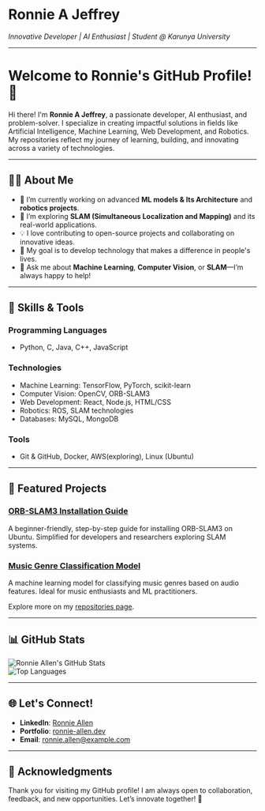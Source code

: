 
# **Ronnie A Jeffrey**  
*Innovative Developer | AI Enthusiast | Student @ Karunya University*

---
# Welcome to Ronnie's GitHub Profile! 👋

Hi there! I'm **Ronnie A Jeffrey**, a passionate developer, AI enthusiast, and problem-solver. I specialize in creating impactful solutions in fields like Artificial Intelligence, Machine Learning, Web Development, and Robotics. My repositories reflect my journey of learning, building, and innovating across a variety of technologies.

---

## 👨‍💻 About Me

- 🔭 I’m currently working on advanced **ML models & Its Architecture** and **robotics projects**.  
- 🌱 I’m exploring **SLAM (Simultaneous Localization and Mapping)** and its real-world applications.  
- 💡 I love contributing to open-source projects and collaborating on innovative ideas.  
- 🎯 My goal is to develop technology that makes a difference in people's lives.  
- 💬 Ask me about **Machine Learning**, **Computer Vision**, or **SLAM**—I’m always happy to help!  

---

## 🔧 Skills & Tools

### **Programming Languages**
- Python, C, Java, C++, JavaScript

### **Technologies**
- Machine Learning: TensorFlow, PyTorch, scikit-learn  
- Computer Vision: OpenCV, ORB-SLAM3  
- Web Development: React, Node.js, HTML/CSS  
- Robotics: ROS, SLAM technologies  
- Databases: MySQL, MongoDB  

### **Tools**
- Git & GitHub, Docker, AWS(exploring), Linux (Ubuntu)  

---

## 📌 Featured Projects

### **[ORB-SLAM3 Installation Guide](https://github.com/ronnie-allen/ORB-SLAM3-Installation-Guide-for-Beginners)**  
A beginner-friendly, step-by-step guide for installing ORB-SLAM3 on Ubuntu. Simplified for developers and researchers exploring SLAM systems.

### **[Music Genre Classification Model](https://github.com/ronnie-allen/Music_Genre_Model)**  
A machine learning model for classifying music genres based on audio features. Ideal for music enthusiasts and ML practitioners.


Explore more on my [repositories page](https://github.com/ronnie-allen?tab=repositories).  

---

## 📊 GitHub Stats

![Ronnie Allen's GitHub Stats](https://github-readme-stats.vercel.app/api?username=ronnie-allen&show_icons=true&hide_title=true&count_private=true&hide=prs)  
![Top Languages](https://github-readme-stats.vercel.app/api/top-langs/?username=ronnie-allen&layout=compact)

---

## 🌐 Let's Connect!

- **LinkedIn**: [Ronnie Allen](https://www.linkedin.com/in/ronnie-allen)  
- **Portfolio**: [ronnie-allen.dev](https://ronnie-allen.dev)  
- **Email**: ronnie.allen@example.com  

---

## 🌟 Acknowledgments

Thank you for visiting my GitHub profile! I am always open to collaboration, feedback, and new opportunities. Let’s innovate together! 🚀
